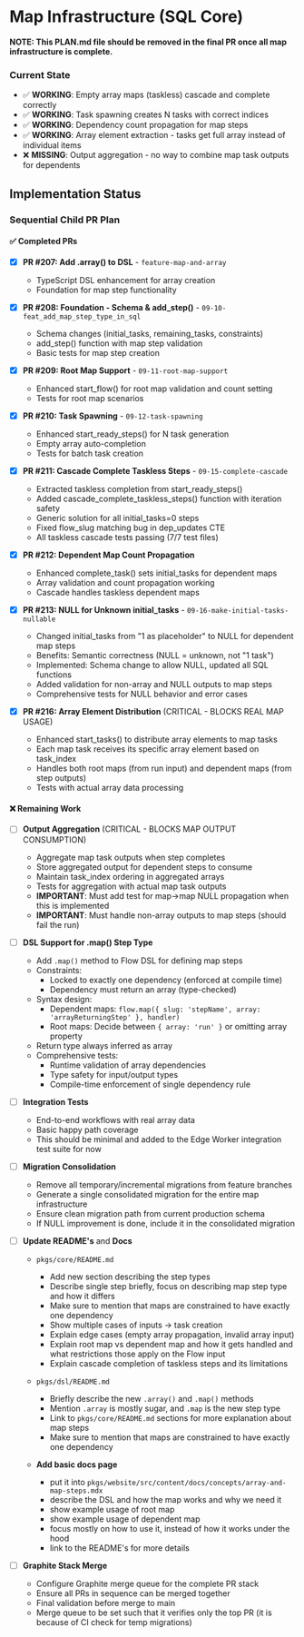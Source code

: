 # Map Infrastructure (SQL Core)

**NOTE: This PLAN.md file should be removed in the final PR once all map infrastructure is complete.**

### Current State

- ✅ **WORKING**: Empty array maps (taskless) cascade and complete correctly
- ✅ **WORKING**: Task spawning creates N tasks with correct indices
- ✅ **WORKING**: Dependency count propagation for map steps
- ✅ **WORKING**: Array element extraction - tasks get full array instead of individual items
- ❌ **MISSING**: Output aggregation - no way to combine map task outputs for dependents

## Implementation Status

### Sequential Child PR Plan

#### ✅ Completed PRs

- [x] **PR #207: Add .array() to DSL** - `feature-map-and-array`

  - TypeScript DSL enhancement for array creation
  - Foundation for map step functionality

- [x] **PR #208: Foundation - Schema & add_step()** - `09-10-feat_add_map_step_type_in_sql`

  - Schema changes (initial_tasks, remaining_tasks, constraints)
  - add_step() function with map step validation
  - Basic tests for map step creation

- [x] **PR #209: Root Map Support** - `09-11-root-map-support`

  - Enhanced start_flow() for root map validation and count setting
  - Tests for root map scenarios

- [x] **PR #210: Task Spawning** - `09-12-task-spawning`

  - Enhanced start_ready_steps() for N task generation
  - Empty array auto-completion
  - Tests for batch task creation

- [x] **PR #211: Cascade Complete Taskless Steps** - `09-15-complete-cascade`

  - Extracted taskless completion from start_ready_steps()
  - Added cascade_complete_taskless_steps() function with iteration safety
  - Generic solution for all initial_tasks=0 steps
  - Fixed flow_slug matching bug in dep_updates CTE
  - All taskless cascade tests passing (7/7 test files)

- [x] **PR #212: Dependent Map Count Propagation**

  - Enhanced complete_task() sets initial_tasks for dependent maps
  - Array validation and count propagation working
  - Cascade handles taskless dependent maps

- [x] **PR #213: NULL for Unknown initial_tasks** - `09-16-make-initial-tasks-nullable`

  - Changed initial_tasks from "1 as placeholder" to NULL for dependent map steps
  - Benefits: Semantic correctness (NULL = unknown, not "1 task")
  - Implemented: Schema change to allow NULL, updated all SQL functions
  - Added validation for non-array and NULL outputs to map steps
  - Comprehensive tests for NULL behavior and error cases

- [x] **PR #216: Array Element Distribution** (CRITICAL - BLOCKS REAL MAP USAGE)

  - Enhanced start_tasks() to distribute array elements to map tasks
  - Each map task receives its specific array element based on task_index
  - Handles both root maps (from run input) and dependent maps (from step outputs)
  - Tests with actual array data processing

#### ❌ Remaining Work

- [ ] **Output Aggregation** (CRITICAL - BLOCKS MAP OUTPUT CONSUMPTION)

  - Aggregate map task outputs when step completes
  - Store aggregated output for dependent steps to consume
  - Maintain task_index ordering in aggregated arrays
  - Tests for aggregation with actual map task outputs
  - **IMPORTANT**: Must add test for map->map NULL propagation when this is implemented
  - **IMPORTANT**: Must handle non-array outputs to map steps (should fail the run)

- [ ] **DSL Support for .map() Step Type**

  - Add `.map()` method to Flow DSL for defining map steps
  - Constraints:
    - Locked to exactly one dependency (enforced at compile time)
    - Dependency must return an array (type-checked)
  - Syntax design:
    - Dependent maps: `flow.map({ slug: 'stepName', array: 'arrayReturningStep' }, handler)`
    - Root maps: Decide between `{ array: 'run' }` or omitting array property
  - Return type always inferred as array
  - Comprehensive tests:
    - Runtime validation of array dependencies
    - Type safety for input/output types
    - Compile-time enforcement of single dependency rule

- [ ] **Integration Tests**

  - End-to-end workflows with real array data
  - Basic happy path coverage
  - This should be minimal and added to the Edge Worker integration test suite for now

- [ ] **Migration Consolidation**

  - Remove all temporary/incremental migrations from feature branches
  - Generate a single consolidated migration for the entire map infrastructure
  - Ensure clean migration path from current production schema
  - If NULL improvement is done, include it in the consolidated migration

- [ ] **Update README's** and **Docs**

  - `pkgs/core/README.md`

    - Add new section describing the step types
    - Describe single step briefly, focus on describing map step type and how it differs
    - Make sure to mention that maps are constrained to have exactly one dependency
    - Show multiple cases of inputs -> task creation
    - Explain edge cases (empty array propagation, invalid array input)
    - Explain root map vs dependent map and how it gets handled and what restrictions those apply on the Flow input
    - Explain cascade completion of taskless steps and its limitations

  - `pkgs/dsl/README.md`

    - Briefly describe the new `.array()` and `.map()` methods
    - Mention `.array` is mostly sugar, and `.map` is the new step type
    - Link to `pkgs/core/README.md` sections for more explanation about map steps
    - Make sure to mention that maps are constrained to have exactly one dependency

  - **Add basic docs page**

    - put it into `pkgs/website/src/content/docs/concepts/array-and-map-steps.mdx`
    - describe the DSL and how the map works and why we need it
    - show example usage of root map
    - show example usage of dependent map
    - focus mostly on how to use it, instead of how it works under the hood
    - link to the README's for more details

- [ ] **Graphite Stack Merge**

  - Configure Graphite merge queue for the complete PR stack
  - Ensure all PRs in sequence can be merged together
  - Final validation before merge to main
  - Merge queue to be set such that it verifies only the top PR
    (it is because of CI check for temp migrations)
